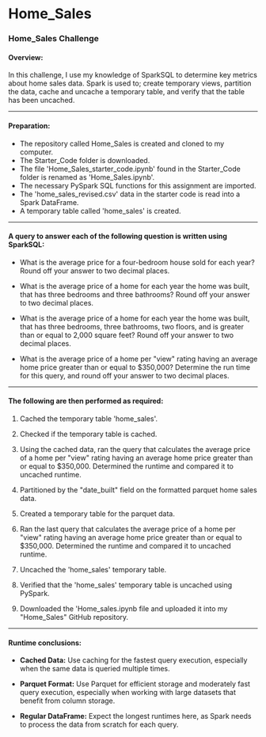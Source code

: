 # Home_Sales

### **Home_Sales Challenge**

#### Overview: 

In this challenge, I use my knowledge of SparkSQL to determine key metrics about home sales data. Spark is used to; create temporary views, partition the data, cache and uncache a temporary table, and verify that the table has been uncached.

----------

#### Preparation: 
 - The repository called Home_Sales is created and cloned to my computer.
 - The Starter_Code folder is downloaded.
 - The file 'Home_Sales_starter_code.ipynb' found in the Starter_Code folder is renamed as 'Home_Sales.ipynb'. 
 - The necessary PySpark SQL functions for this assignment are imported.
 - The 'home_sales_revised.csv' data in the starter code is read into a Spark DataFrame.
 - A temporary table called 'home_sales' is created.
----------

#### A query to answer each of the following question is written using SparkSQL:  
 -   What is the average price for a four-bedroom house sold for each year? Round off your answer to two decimal places.
    
-   What is the average price of a home for each year the home was built, that has three bedrooms and three bathrooms? Round off your answer to two decimal places.
    
-   What is the average price of a home for each year the home was built, that has three bedrooms, three bathrooms, two floors, and is greater than or equal to 2,000 square feet? Round off your answer to two decimal places.
    
-   What is the average price of a home per "view" rating having an average home price greater than or equal to $350,000? Determine the run time for this query, and round off your answer to two decimal places.

----------

#### The following are then performed as required: 
1.  Cached the temporary table 'home_sales'. 
    
2.  Checked if the temporary table is cached.
    
3.  Using the cached data, ran the query that calculates the average price of a home per "view" rating having an average home price greater than or equal to $350,000. Determined the runtime and compared it to uncached runtime.
    
4.  Partitioned by the "date_built" field on the formatted parquet home sales data.
    
5.  Created a temporary table for the parquet data.
    
6.  Ran the last query that calculates the average price of a home per "view" rating having an average home price greater than or equal to $350,000. Determined the runtime and compared it to uncached runtime.
    
7.  Uncached the 'home_sales' temporary table.
    
8.  Verified that the 'home_sales' temporary table is uncached using PySpark.
    
9.  Downloaded the 'Home_sales.ipynb file and uploaded it into my "Home_Sales" GitHub repository.

----------

#### **Runtime conclusions:**

-   **Cached Data:** Use caching for the fastest query execution, especially when the same data is queried multiple times.

-   **Parquet Format:** Use Parquet for efficient storage and moderately fast query execution, especially when working with large datasets that benefit from column storage.

-   **Regular DataFrame:** Expect the longest runtimes here, as Spark needs to process the data from scratch for each query.
